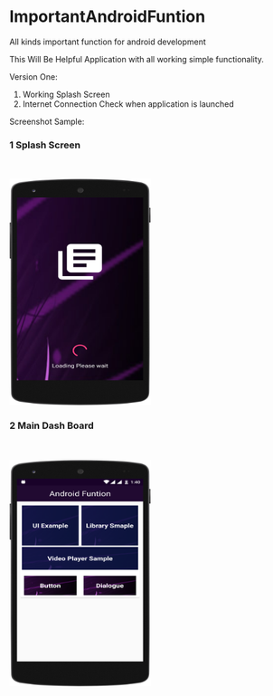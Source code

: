 # ImportantAndroidFuntion
All kinds important function for android development

This Will Be Helpful Application with all working simple functionality. 

Version One: 

1. Working Splash Screen
2. Internet Connection Check when application is launched 

Screenshot Sample:


<h3> 1 Splash Screen  </h3> <br> </br>
<img src="https://github.com/oliah/ImportantAndroidFuntion/blob/master/Splash.png" width="250" height="400"/>



<h3> 2 Main Dash Board </h3>  <br> </br>
<img src="https://github.com/oliah/ImportantAndroidFuntion/blob/master/MainActivity.png" width="250" height="400"/>



